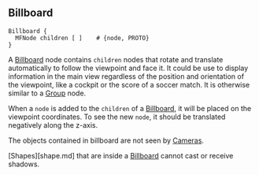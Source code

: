 ## Billboard

```
Billboard {
  MFNode children [ ]    # {node, PROTO}
}
```

A [Billboard](#billboard) node contains `children` nodes that rotate and translate automatically to follow the viewpoint and face it. It could be use to display information in the main view regardless of the position and orientation of the viewpoint, like a cockpit or the score of a soccer match.
It is otherwise similar to a [Group](group.md) node.

When a `node` is added to the `children` of a [Billboard](#billboard), it will be placed on the viewpoint coordinates.
To see the new `node`, it should be translated negatively along the z-axis.

The objects contained in billboard are not seen by [Cameras](camera.md).

[Shapes][shape.md] that are inside a [Billboard](#billboard) cannot cast or receive shadows.
